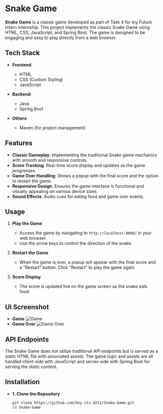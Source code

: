 # Snake Game

**Snake Game** is a classic game developed as part of Task 4 for my Future Intern internship. This project implements the classic Snake Game using HTML, CSS, JavaScript, and Spring Boot. The game is designed to be engaging and easy to play directly from a web browser.

## Tech Stack

- **Frontend**:
  - HTML
  - CSS (Custom Styling)
  - JavaScript

- **Backend**:
  - Java
  - Spring Boot

- **Others**:
  - Maven (for project management)

## Features

- **Classic Gameplay**: Implementing the traditional Snake game mechanics with smooth and responsive controls.
- **Score Tracking**: Real-time score display and updates as the game progresses.
- **Game Over Handling**: Shows a popup with the final score and the option to restart the game.
- **Responsive Design**: Ensures the game interface is functional and visually appealing on various device sizes.
- **Sound Effects**: Audio cues for eating food and game over events.

## Usage

1. **Play the Game**
   - Access the game by navigating to `http://localhost:8080/` in your web browser.
   - Use the arrow keys to control the direction of the snake.

2. **Restart the Game**
   - When the game is over, a popup will appear with the final score and a "Restart" button. Click "Restart" to play the game again.

3. **Score Display**
   - The score is updated live on the game screen as the snake eats food.

## UI Screenshot
- **Game**
  ![Game](https://github.com/user-attachments/assets/4fddcba3-eded-4b8f-b8c1-b3975a11f2f3)
- **Game Over**
  ![Game Over](https://github.com/user-attachments/assets/368060a5-55c2-41be-94ab-e9957c05a196)

## API Endpoints

The Snake Game does not utilize traditional API endpoints but is served as a static HTML file with associated assets. The game logic and assets are all handled client-side with JavaScript and server-side with Spring Boot for serving the static content.

## Installation

- **1. Clone the Repository**

  ```bash
  git clone https://github.com/hey-its-d2t2/Snake-Game.git
  cd Snake-Game
